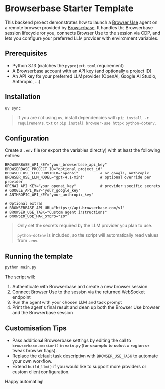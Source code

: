 # Browserbase Starter Template

This backend project demonstrates how to launch a [Browser Use](https://github.com/browser-use/browser-use)
agent on a remote browser provided by [Browserbase](https://browserbase.com/).
It handles the Browserbase session lifecycle for you, connects Browser Use to the
session via CDP, and lets you configure your preferred LLM provider with
environment variables.

## Prerequisites

- Python 3.13 (matches the `pyproject.toml` requirement)
- A Browserbase account with an API key (and optionally a project ID)
- An API key for your preferred LLM provider (OpenAI, Google AI Studio, Anthropic, ...)

## Installation

```bash
uv sync
```

> If you are not using `uv`, install dependencies with `pip install -r requirements.txt`
> or `pip install browser-use httpx python-dotenv`.

## Configuration

Create a `.env` file (or export the variables directly) with at least the
following entries:

```env
BROWSERBASE_API_KEY="your_browserbase_api_key"
BROWSERBASE_PROJECT_ID="optional_project_id"
BROWSER_USE_LLM_PROVIDER="openai"          # or google, anthropic
BROWSER_USE_LLM_MODEL="gpt-4.1-mini"       # optional override per provider
OPENAI_API_KEY="your_openai_key"           # provider specific secrets
# GOOGLE_API_KEY="your_google_key"
# ANTHROPIC_API_KEY="your_anthropic_key"

# Optional extras
# BROWSERBASE_API_URL="https://api.browserbase.com/v1"
# BROWSER_USE_TASK="Custom agent instructions"
# BROWSER_USE_MAX_STEPS="20"
```

> Only set the secrets required by the LLM provider you plan to use.
>
> `python-dotenv` is included, so the script will automatically read values from `.env`.

## Running the template

```bash
python main.py
```

The script will:

1. Authenticate with Browserbase and create a new browser session
2. Connect Browser Use to the session via the returned WebSocket endpoint
3. Run the agent with your chosen LLM and task prompt
4. Print the agent's final result and clean up both the Browser Use browser and the Browserbase session

## Customisation Tips

- Pass additional Browserbase settings by editing the call to
  `browserbase.session()` in `main.py` (for example to select a region or tweak
  browser flags).
- Replace the default task description with `BROWSER_USE_TASK` to automate your own workflow.
- Extend `build_llm()` if you would like to support more providers or custom
  client configuration.

Happy automating!
